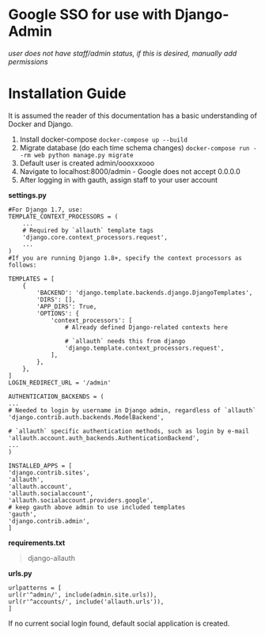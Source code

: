 # Google SSO for use with Django-Admin
_user does not have staff/admin status, if this is desired, manually add permissions_

# Installation Guide
It is assumed the reader of this documentation has a basic understanding of Docker and Django.

 1. Install docker-compose
	`docker-compose up --build`
 2. Migrate database (do each time schema changes)
	 `docker-compose run --rm web python manage.py migrate`
 3. Default user is created admin/oooxxxooo
 4. Navigate to localhost:8000/admin - Google does not accept 0.0.0.0
 5. After logging in with gauth, assign staff to your user account

**settings.py**

    #For Django 1.7, use:
    TEMPLATE_CONTEXT_PROCESSORS = (
        ...
        # Required by `allauth` template tags
        'django.core.context_processors.request',
        ...
    )
    #If you are running Django 1.8+, specify the context processors as follows:

    TEMPLATES = [
        {
            'BACKEND': 'django.template.backends.django.DjangoTemplates',
            'DIRS': [],
            'APP_DIRS': True,
            'OPTIONS': {
                'context_processors': [
                    # Already defined Django-related contexts here

                    # `allauth` needs this from django
                    'django.template.context_processors.request',
                ],
            },
        },
    ]
    LOGIN_REDIRECT_URL = '/admin'
    
	AUTHENTICATION_BACKENDS = (
    ...
    # Needed to login by username in Django admin, regardless of `allauth`
    'django.contrib.auth.backends.ModelBackend',

    # `allauth` specific authentication methods, such as login by e-mail
    'allauth.account.auth_backends.AuthenticationBackend',
    ...
	)

	INSTALLED_APPS = [
	'django.contrib.sites',
	'allauth',
    'allauth.account',
    'allauth.socialaccount',
    'allauth.socialaccount.providers.google',
    # keep gauth above admin to use included templates
    'gauth',
    'django.contrib.admin',
	]

**requirements.txt**
> django-allauth

**urls.py**

	urlpatterns = [
    url(r'^admin/', include(admin.site.urls)),
    url(r'^accounts/', include('allauth.urls')),
	]

If no current social login found, default social application is created.

